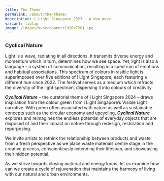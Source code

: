 ```yaml
---
title: The Theme
permalink: /about/the-theme/
description: i Light Singapore 2023 - A New Wave
variant: tiptap
image: /images/kvherobanner1920x720j.jpg
---
```

<h3></h3>
<h3>Cyclical Nature </h3>
<p>Light is a wave, radiating in all directions. It transmits diverse energy
and momentum which in turn, determines how we see space. Yet, light is
also a language – a system of communication, resulting in a spectrum of
emotions and habitual associations. This spectrum of colours in visible
light is superimposed over five editions of i Light Singapore, each featuring
a different hue since 2022. The festival serves as a medium which refracts
the diversity of the light spectrum, dispersing it into colours of creativity.​</p>
<p><strong><em>Cyclical Nature</em></strong> – the curatorial theme of i Light
Singapore 2024 – draws inspiration from the colour green from i Light Singapore’s
Visible Light narrative. With green often associated with nature as well
as sustainable concepts such as the circular economy and upcycling, <strong><em>Cyclical Nature</em></strong> explores
and reimagines the endless potential of everyday objects that are disposed
of and their impact on nature through redesign, restoration and repurposing.​</p>
<p>We invite artists to rethink the relationship between products and waste
from a fresh perspective as we place waste materials centre stage in the
creative process, conscientiously extending their lifespan, and showcasing
their hidden potential.​</p>
<p>As we strive towards closing material and energy loops, let us examine
how can we create a cycle of rejuvenation that maintains the harmony of
living with our natural and urban environments.​</p>